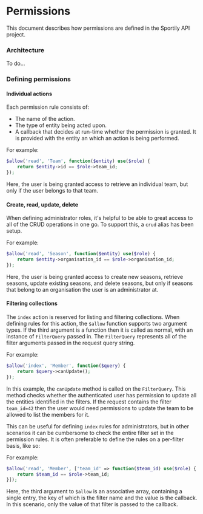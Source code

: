# Permissions

This document describes how permissions are defined in the Sportily API project.

### Architecture

To do...

### Defining permissions

#### Individual actions

Each permission rule consists of:

- The name of the action.
- The type of entity being acted upon.
- A callback that decides at run-time whether the permission is granted. It is provided with the entity an which an action is being performed.

For example:

```php
$allow('read', 'Team', function($entity) use($role) {
    return $entity->id == $role->team_id;
});
```

Here, the user is being granted access to retrieve an individual team, but only if the user belongs to that team.

#### Create, read, update, delete

When defining administrator roles, it's helpful to be able to great access to all of the CRUD operations in one go. To support this, a `crud` alias has been setup.

For example:

```php
$allow('read', 'Season', function($entity) use($role) {
    return $entity->organisation_id == $role->organisation_id;
});
```

Here, the user is being granted access to create new seasons, retrieve seasons, update existing seasons, and delete seasons, but only if seasons that belong to an organisation the user is an administrator at.

#### Filtering collections

The `index` action is reserved for listing and filtering collections. When defining rules for this action, the `$allow` function supports two argument types. If the third argument is a function then it is called as normal, with an instance of `FilterQuery` passed in. The `FilterQuery` represents all of the filter arguments passed in the request query string.

For example:

```php
$allow('index', 'Member', function($query) {
    return $query->canUpdate();
});
```

In this example, the `canUpdate` method is called on the `FilterQuery`. This method checks whether the authenticated user has permission to update all the entities identified in the filters. If the request contains the filter `team_id=42` then the user would need permissions to update the team to be allowed to list the members for it.

This can be useful for defining `index` rules for administrators, but in other scenarios it can be cumbersome to check the entire filter set in the permission rules. It is often preferable to define the rules on a per-filter basis, like so:

For example:

```php
$allow('read', 'Member', ['team_id' => function($team_id) use($role) {
    return $team_id == $role->team_id;
}]);
```

Here, the third argument to `$allow` is an associative array, containing a single entry, the key of which is the filter name and the value is the callback. In this scenario, only the value of that filter is passed to the callback.
